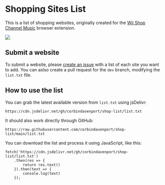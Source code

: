 # Shopping Sites List

This is a list of shopping websites, originally created for the [Wii Shop Channel Music](https://github.com/corbindavenport/wii-shop-extension) browser extension.

[![](https://data.jsdelivr.com/v1/package/gh/corbindavenport/shop-list/badge)](https://www.jsdelivr.com/package/gh/corbindavenport/shop-list)

## Submit a website

To submit a website, please [create an issue](https://github.com/corbindavenport/shop-list/issues/new/choose) with a list of each site you want to add. You can aslso create a pull request for the `dev` branch, modifying the `list.txt` file.

## How to use the list

You can grab the latest available version from `list.txt` using jsDelivr:

```
https://cdn.jsdelivr.net/gh/corbindavenport/shop-list/list.txt
```

It should also work directly through GitHub:

```
https://raw.githubusercontent.com/corbindavenport/shop-list/main/list.txt
```

You can download the list and process it using JavaScript, like this:

```
fetch('https://cdn.jsdelivr.net/gh/corbindavenport/shop-list/list.txt')
    .then(res => {
        return res.text()
    }).then(text => {
        console.log(text)
    });
```
